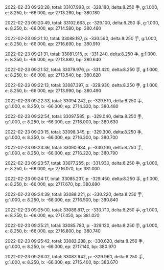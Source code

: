 2022-02-23 09:20:28, total: 33107.998, p: -328.180, delta:8.250 手, g:1.000, e: 8.250, b: -66.000, ep: 2713.260, bp: 380.180

2022-02-23 09:20:49, total: 33102.663, p: -329.100, delta:8.250 手, g:1.000, e: 8.250, b: -66.000, ep: 2714.580, bp: 380.460

2022-02-23 09:21:10, total: 33088.187, p: -330.590, delta:8.250 手, g:1.000, e: 8.250, b: -66.000, ep: 2716.690, bp: 380.910

2022-02-23 09:21:31, total: 33081.915, p: -331.240, delta:8.250 手, g:1.000, e: 8.250, b: -66.000, ep: 2713.880, bp: 380.640

2022-02-23 09:21:52, total: 33079.976, p: -331.420, delta:8.250 手, g:1.000, e: 8.250, b: -66.000, ep: 2713.540, bp: 380.620

2022-02-23 09:22:13, total: 33087.397, p: -329.930, delta:8.250 手, g:1.000, e: 8.250, b: -66.000, ep: 2713.990, bp: 380.490

2022-02-23 09:22:33, total: 33094.242, p: -329.510, delta:8.250 手, g:1.000, e: 8.250, b: -66.000, ep: 2714.330, bp: 380.480

2022-02-23 09:22:54, total: 33097.585, p: -329.040, delta:8.250 手, g:1.000, e: 8.250, b: -66.000, ep: 2716.000, bp: 380.630

2022-02-23 09:23:15, total: 33098.345, p: -329.300, delta:8.250 手, g:1.000, e: 8.250, b: -66.000, ep: 2716.300, bp: 380.700

2022-02-23 09:23:36, total: 33090.634, p: -330.100, delta:8.250 手, g:1.000, e: 8.250, b: -66.000, ep: 2716.220, bp: 380.790

2022-02-23 09:23:57, total: 33077.255, p: -331.930, delta:8.250 手, g:1.000, e: 8.250, b: -66.000, ep: 2716.070, bp: 381.000

2022-02-23 09:24:17, total: 33085.237, p: -329.450, delta:8.250 手, g:1.000, e: 8.250, b: -66.000, ep: 2717.670, bp: 380.890

2022-02-23 09:24:39, total: 33088.221, p: -330.220, delta:8.250 手, g:1.000, e: 8.250, b: -66.000, ep: 2716.500, bp: 380.840

2022-02-23 09:25:00, total: 33088.817, p: -330.710, delta:8.250 手, g:1.000, e: 8.250, b: -66.000, ep: 2717.450, bp: 381.020

2022-02-23 09:25:21, total: 33085.780, p: -329.120, delta:8.250 手, g:1.000, e: 8.250, b: -66.000, ep: 2716.800, bp: 380.740

2022-02-23 09:25:42, total: 33082.238, p: -330.620, delta:8.250 手, g:1.000, e: 8.250, b: -66.000, ep: 2717.140, bp: 380.970

2022-02-23 09:26:02, total: 33083.642, p: -329.960, delta:8.250 手, g:1.000, e: 8.250, b: -66.000, ep: 2715.400, bp: 380.670